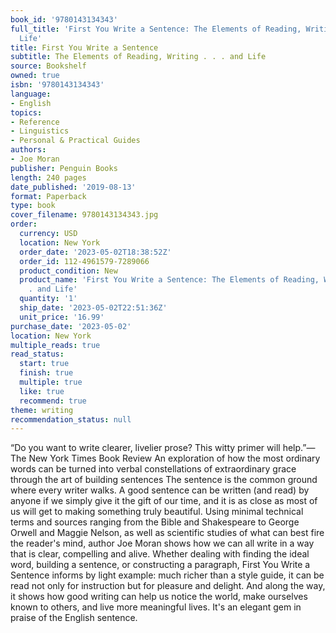 ```yaml
---
book_id: '9780143134343'
full_title: 'First You Write a Sentence: The Elements of Reading, Writing . . . and
  Life'
title: First You Write a Sentence
subtitle: The Elements of Reading, Writing . . . and Life
source: Bookshelf
owned: true
isbn: '9780143134343'
language:
- English
topics:
- Reference
- Linguistics
- Personal & Practical Guides
authors:
- Joe Moran
publisher: Penguin Books
length: 240 pages
date_published: '2019-08-13'
format: Paperback
type: book
cover_filename: 9780143134343.jpg
order:
  currency: USD
  location: New York
  order_date: '2023-05-02T18:38:52Z'
  order_id: 112-4961579-7289066
  product_condition: New
  product_name: 'First You Write a Sentence: The Elements of Reading, Writing . .
    . and Life'
  quantity: '1'
  ship_date: '2023-05-02T22:51:36Z'
  unit_price: '16.99'
purchase_date: '2023-05-02'
location: New York
multiple_reads: true
read_status:
  start: true
  finish: true
  multiple: true
  like: true
  recommend: true
theme: writing
recommendation_status: null
---
```

“Do you want to write clearer, livelier prose? This witty primer will help.”—The New York Times Book Review
An exploration of how the most ordinary words can be turned into verbal constellations of extraordinary grace through the art of building sentences
The sentence is the common ground where every writer walks. A good sentence can be written (and read) by anyone if we simply give it the gift of our time, and it is as close as most of us will get to making something truly beautiful. Using minimal technical terms and sources ranging from the Bible and Shakespeare to George Orwell and Maggie Nelson, as well as scientific studies of what can best fire the reader's mind, author Joe Moran shows how we can all write in a way that is clear, compelling and alive.
Whether dealing with finding the ideal word, building a sentence, or constructing a paragraph, First You Write a Sentence informs by light example: much richer than a style guide, it can be read not only for instruction but for pleasure and delight. And along the way, it shows how good writing can help us notice the world, make ourselves known to others, and live more meaningful lives. It's an elegant gem in praise of the English sentence.
